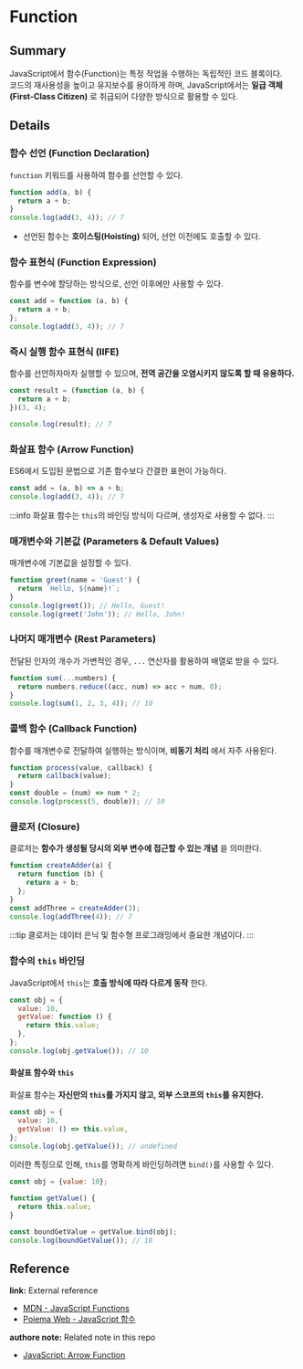 # Function

## Summary

JavaScript에서 함수(Function)는 특정 작업을 수행하는 독립적인 코드 블록이다.  
코드의 재사용성을 높이고 유지보수를 용이하게 하며, JavaScript에서는 **일급 객체(First-Class Citizen)** 로 취급되어 다양한 방식으로 활용할 수 있다.

## Details

### 함수 선언 (Function Declaration)

`function` 키워드를 사용하여 함수를 선언할 수 있다.

```javascript
function add(a, b) {
  return a + b;
}
console.log(add(3, 4)); // 7
```

- 선언된 함수는 **호이스팅(Hoisting)** 되어, 선언 이전에도 호출할 수 있다.

### 함수 표현식 (Function Expression)

함수를 변수에 할당하는 방식으로, 선언 이후에만 사용할 수 있다.

```javascript
const add = function (a, b) {
  return a + b;
};
console.log(add(3, 4)); // 7
```

### 즉시 실행 함수 표현식 (IIFE)

함수를 선언하자마자 실행할 수 있으며, **전역 공간을 오염시키지 않도록 할 때 유용하다.**

```javascript
const result = (function (a, b) {
  return a + b;
})(3, 4);

console.log(result); // 7
```

### 화살표 함수 (Arrow Function)

ES6에서 도입된 문법으로 기존 함수보다 간결한 표현이 가능하다.

```javascript
const add = (a, b) => a + b;
console.log(add(3, 4)); // 7
```

:::info 화살표 함수는 `this`의 바인딩 방식이 다르며, 생성자로 사용할 수 없다. :::

### 매개변수와 기본값 (Parameters & Default Values)

매개변수에 기본값을 설정할 수 있다.

```javascript
function greet(name = 'Guest') {
  return `Hello, ${name}!`;
}
console.log(greet()); // Hello, Guest!
console.log(greet('John')); // Hello, John!
```

### 나머지 매개변수 (Rest Parameters)

전달된 인자의 개수가 가변적인 경우, `...` 연산자를 활용하여 배열로 받을 수 있다.

```javascript
function sum(...numbers) {
  return numbers.reduce((acc, num) => acc + num, 0);
}
console.log(sum(1, 2, 3, 4)); // 10
```

### 콜백 함수 (Callback Function)

함수를 매개변수로 전달하여 실행하는 방식이며, **비동기 처리** 에서 자주 사용된다.

```javascript
function process(value, callback) {
  return callback(value);
}
const double = (num) => num * 2;
console.log(process(5, double)); // 10
```

### 클로저 (Closure)

클로저는 **함수가 생성될 당시의 외부 변수에 접근할 수 있는 개념** 을 의미한다.

```javascript
function createAdder(a) {
  return function (b) {
    return a + b;
  };
}
const addThree = createAdder(3);
console.log(addThree(4)); // 7
```

:::tip 클로저는 데이터 은닉 및 함수형 프로그래밍에서 중요한 개념이다. :::

### 함수의 `this` 바인딩

JavaScript에서 `this`는 **호출 방식에 따라 다르게 동작** 한다.

```javascript
const obj = {
  value: 10,
  getValue: function () {
    return this.value;
  },
};
console.log(obj.getValue()); // 10
```

#### 화살표 함수와 `this`

화살표 함수는 **자신만의 `this`를 가지지 않고, 외부 스코프의 `this`를 유지한다.**

```javascript
const obj = {
  value: 10,
  getValue: () => this.value,
};
console.log(obj.getValue()); // undefined
```

이러한 특징으로 인해, `this`를 명확하게 바인딩하려면 `bind()`를 사용할 수 있다.

```javascript
const obj = {value: 10};

function getValue() {
  return this.value;
}

const boundGetValue = getValue.bind(obj);
console.log(boundGetValue()); // 10
```

## Reference

**link:** External reference

- [MDN - JavaScript Functions](https://developer.mozilla.org/ko/docs/Web/JavaScript/Reference/Functions)
- [Poiema Web - JavaScript 함수](https://poiemaweb.com/js-function)

**authore note:** Related note in this repo

- [JavaScript: Arrow Function](./Arrow_Function.md)
